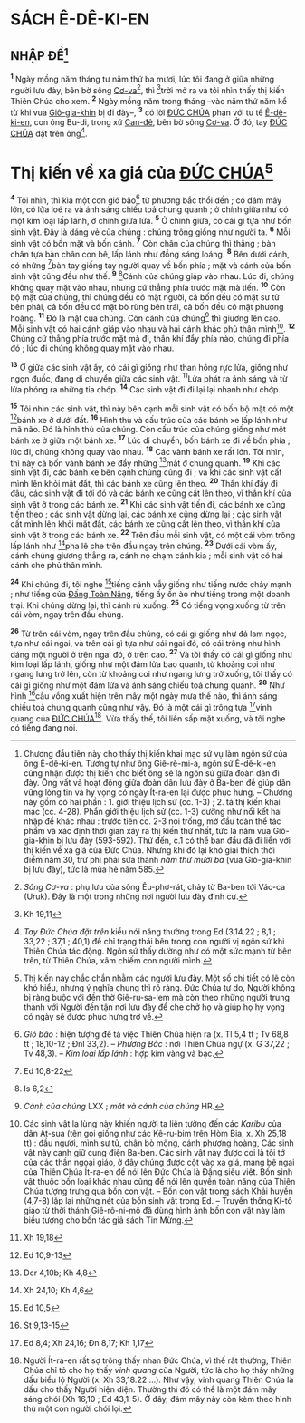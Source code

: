 # SÁCH Ê-DÊ-KI-EN

## NHẬP ĐỀ[^1-ab441a7a-05f1-47a6-b841-15f00d0d4f68]
<sup><b>1</b></sup> Ngày mồng năm tháng tư năm thứ ba mươi, lúc tôi đang ở giữa những người lưu đày, bên bờ sông [Cơ-va]()[^2-ab441a7a-05f1-47a6-b841-15f00d0d4f68], thì [^1@-ab441a7a-05f1-47a6-b841-15f00d0d4f68]trời mở ra và tôi nhìn thấy thị kiến Thiên Chúa cho xem. <sup><b>2</b></sup> Ngày mồng năm trong tháng –vào năm thứ năm kể từ khi vua [Giô-gia-khin]() bị đi đày–, <sup><b>3</b></sup> có lời [ĐỨC CHÚA]() phán với tư tế [Ê-dê-ki-en](), con ông Bu-di, trong xứ [Can-đê](), bên bờ sông [Cơ-va](). Ở đó, tay [ĐỨC CHÚA]() đặt trên ông[^3-ab441a7a-05f1-47a6-b841-15f00d0d4f68].


# Thị kiến về xa giá của [ĐỨC CHÚA]()[^4-ab441a7a-05f1-47a6-b841-15f00d0d4f68]
<sup><b>4</b></sup> Tôi nhìn, thì kìa một cơn gió bão[^5-ab441a7a-05f1-47a6-b841-15f00d0d4f68] từ phương bắc thổi đến ; có đám mây lớn, có lửa loé ra và ánh sáng chiếu toả chung quanh ; ở chính giữa như có một kim loại lấp lánh, ở chính giữa lửa. <sup><b>5</b></sup> Ở chính giữa, có cái gì tựa như bốn sinh vật. Đây là dáng vẻ của chúng : chúng trông giống như người ta. <sup><b>6</b></sup> Mỗi sinh vật có bốn mặt và bốn cánh. <sup><b>7</b></sup> Còn chân của chúng thì thẳng ; bàn chân tựa bàn chân con bê, lấp lánh như đồng sáng loáng. <sup><b>8</b></sup> Bên dưới cánh, có những [^2@-ab441a7a-05f1-47a6-b841-15f00d0d4f68]bàn tay giống tay người quay về bốn phía ; mặt và cánh của bốn sinh vật cũng đều như thế. <sup><b>9</b></sup> [^3@-ab441a7a-05f1-47a6-b841-15f00d0d4f68]Cánh của chúng giáp vào nhau. Lúc đi, chúng không quay mặt vào nhau, nhưng cứ thẳng phía trước mặt mà tiến. <sup><b>10</b></sup> Còn bộ mặt của chúng, thì chúng đều có mặt người, cả bốn đều có mặt sư tử bên phải, cả bốn đều có mặt bò rừng bên trái, cả bốn đều có mặt phượng hoàng. <sup><b>11</b></sup> Đó là mặt của chúng. Còn cánh của chúng[^6-ab441a7a-05f1-47a6-b841-15f00d0d4f68] thì giương lên cao. Mỗi sinh vật có hai cánh giáp vào nhau và hai cánh khác phủ thân mình[^7-ab441a7a-05f1-47a6-b841-15f00d0d4f68]. <sup><b>12</b></sup> Chúng cứ thẳng phía trước mặt mà đi, thần khí đẩy phía nào, chúng đi phía đó ; lúc đi chúng không quay mặt vào nhau.

<sup><b>13</b></sup> Ở giữa các sinh vật ấy, có cái gì giống như than hồng rực lửa, giống như ngọn đuốc, đang di chuyển giữa các sinh vật. [^4@-ab441a7a-05f1-47a6-b841-15f00d0d4f68]Lửa phát ra ánh sáng và từ lửa phóng ra những tia chớp. <sup><b>14</b></sup> Các sinh vật đi đi lại lại nhanh như chớp.

<sup><b>15</b></sup> Tôi nhìn các sinh vật, thì này bên cạnh mỗi sinh vật có bốn bộ mặt có một [^5@-ab441a7a-05f1-47a6-b841-15f00d0d4f68]bánh xe ở dưới đất. <sup><b>16</b></sup> Hình thù và cấu trúc của các bánh xe lấp lánh như mã não. Đó là hình thù của chúng. Còn cấu trúc của chúng giống như một bánh xe ở giữa một bánh xe. <sup><b>17</b></sup> Lúc di chuyển, bốn bánh xe đi về bốn phía ; lúc đi, chúng không quay vào nhau. <sup><b>18</b></sup> Các vành bánh xe rất lớn. Tôi nhìn, thì này cả bốn vành bánh xe đầy những [^6@-ab441a7a-05f1-47a6-b841-15f00d0d4f68]mắt ở chung quanh. <sup><b>19</b></sup> Khi các sinh vật đi, các bánh xe bên cạnh chúng cũng đi ; và khi các sinh vật cất mình lên khỏi mặt đất, thì các bánh xe cũng lên theo. <sup><b>20</b></sup> Thần khí đẩy đi đâu, các sinh vật đi tới đó và các bánh xe cũng cất lên theo, vì thần khí của sinh vật ở trong các bánh xe. <sup><b>21</b></sup> Khi các sinh vật tiến đi, các bánh xe cũng tiến theo ; các sinh vật dừng lại, các bánh xe cũng dừng lại ; các sinh vật cất mình lên khỏi mặt đất, các bánh xe cũng cất lên theo, vì thần khí của sinh vật ở trong các bánh xe. <sup><b>22</b></sup> Trên đầu mỗi sinh vật, có một cái vòm trông lấp lánh như [^7@-ab441a7a-05f1-47a6-b841-15f00d0d4f68]pha lê che trên đầu ngay trên chúng. <sup><b>23</b></sup> Dưới cái vòm ấy, cánh chúng giương thẳng ra, cánh nọ chạm cánh kia ; mỗi sinh vật có hai cánh che phủ thân mình.

<sup><b>24</b></sup> Khi chúng đi, tôi nghe [^8@-ab441a7a-05f1-47a6-b841-15f00d0d4f68]tiếng cánh vẫy giống như tiếng nước chảy mạnh ; như tiếng của [Đấng Toàn Năng](), tiếng ấy ồn ào như tiếng trong một doanh trại. Khi chúng dừng lại, thì cánh rủ xuống. <sup><b>25</b></sup> Có tiếng vọng xuống từ trên cái vòm, ngay trên đầu chúng.

<sup><b>26</b></sup> Từ trên cái vòm, ngay trên đầu chúng, có cái gì giống như đá lam ngọc, tựa như cái ngai, và trên cái gì tựa như cái ngai đó, có cái trông như hình dáng một người ở trên ngai đó, ở trên cao. <sup><b>27</b></sup> Và tôi thấy có cái gì giống như kim loại lấp lánh, giống như một đám lửa bao quanh, từ khoảng coi như ngang lưng trở lên, còn từ khoảng coi như ngang lưng trở xuống, tôi thấy có cái gì giống như một đám lửa và ánh sáng chiếu toả chung quanh. <sup><b>28</b></sup> Như hình [^9@-ab441a7a-05f1-47a6-b841-15f00d0d4f68]cầu vồng xuất hiện trên mây một ngày mưa thế nào, thì ánh sáng chiếu toả chung quanh cũng như vậy. Đó là một cái gì trông tựa [^10@-ab441a7a-05f1-47a6-b841-15f00d0d4f68]vinh quang của [ĐỨC CHÚA]()[^8-ab441a7a-05f1-47a6-b841-15f00d0d4f68]. Vừa thấy thế, tôi liền sấp mặt xuống, và tôi nghe có tiếng đang nói.

[^1-ab441a7a-05f1-47a6-b841-15f00d0d4f68]: Chương đầu tiên này cho thấy thị kiến khai mạc sứ vụ làm ngôn sứ của ông Ê-dê-ki-en. Tương tự như ông Giê-rê-mi-a, ngôn sứ Ê-dê-ki-en cũng nhận được thị kiến cho biết ông sẽ là ngôn sứ giữa đoàn dân đi đày. Ông vất vả hoạt động giữa đoàn dân lưu đày ở Ba-ben để giúp dân vững lòng tin và hy vọng có ngày Ít-ra-en lại được phục hưng. – Chương này gồm có hai phần : 1. giới thiệu lịch sử (cc. 1-3) ; 2. tả thị kiến khai mạc (cc. 4-28). Phần giới thiệu lịch sử (cc. 1-3) dường như nối kết hai nhập đề khác nhau : trước tiên cc. 2-3 nói trống, mở đầu toàn thể tác phẩm và xác định thời gian xảy ra thị kiến thứ nhất, tức là năm vua Giô-gia-khin bị lưu đày (593-592). Thứ đến, c.1 có thể ban đầu đã đi liền với thị kiến về xa giá của Đức Chúa. Nhưng khi đó lại khó giải thích thời điểm năm 30, trừ phi phải sửa thành *năm thứ mười ba* (vua Giô-gia-khin bị lưu đày), tức là mùa hè năm 585.
[^2-ab441a7a-05f1-47a6-b841-15f00d0d4f68]: *Sông Cơ-va* : phụ lưu của sông Êu-phơ-rát, chảy từ Ba-ben tới Vác-ca (Uruk). Đây là một trong những nơi người lưu đày định cư.
[^3-ab441a7a-05f1-47a6-b841-15f00d0d4f68]: *Tay Đức Chúa đặt trên* kiểu nói năng thường trong Ed (3,14.22 ; 8,1 ; 33,22 ; 37,1 ; 40,1) để chỉ trạng thái bên trong con người vị ngôn sứ khi Thiên Chúa tác động. Ngôn sứ thấy dường như có một sức mạnh từ bên trên, từ Thiên Chúa, xâm chiếm con người mình.
[^4-ab441a7a-05f1-47a6-b841-15f00d0d4f68]: Thị kiến này chắc chắn nhằm các người lưu đày. Một số chi tiết có lẽ còn khó hiểu, nhưng ý nghĩa chung thì rõ ràng. Đức Chúa tự do, Người không bị ràng buộc với đền thờ Giê-ru-sa-lem mà còn theo những người trung thành với Người đến tận nơi lưu đày để che chở họ và giúp họ hy vọng có ngày sẽ được phục hưng trở về.
[^5-ab441a7a-05f1-47a6-b841-15f00d0d4f68]: *Gió bão* : hiện tượng để tả việc Thiên Chúa hiện ra (x. Tl 5,4 tt ; Tv 68,8 tt ; 18,10-12 ; Đnl 33,2). – *Phương Bắc* : nơi Thiên Chúa ngự (x. G 37,22 ; Tv 48,3). – *Kim loại lấp lánh* : hợp kim vàng và bạc.
[^6-ab441a7a-05f1-47a6-b841-15f00d0d4f68]: *Cánh của chúng* LXX ; *mặt và cánh của chúng* HR.
[^7-ab441a7a-05f1-47a6-b841-15f00d0d4f68]: Các sinh vật lạ lùng này khiến người ta liên tưởng đến các *Karibu* của dân Át-sua (tên gọi giống như các Kê-ru-bim trên Hòm Bia, x. Xh 25,18 tt) : đầu người, mình sư tử, chân bò mộng, cánh phượng hoàng, Các sinh vật này canh giữ cung điện Ba-ben. Các sinh vật này được coi là tôi tớ của các thần ngoại giáo, ở đây chúng được cột vào xa giá, mang bệ ngai của Thiên Chúa Ít-ra-en để nói lên Đức Chúa là Đấng siêu việt. Bốn sinh vật thuộc bốn loại khác nhau cũng để nói lên quyền toàn năng của Thiên Chúa tượng trưng qua bốn con vật. – Bốn con vật trong sách Khải huyền (4,7-8) lặp lại những nét của bốn sinh vật trong Ed. – Truyền thống Ki-tô giáo từ thời thánh Giê-rô-ni-mô đã dùng hình ảnh bốn con vật này làm biểu tượng cho bốn tác giả sách Tin Mừng.
[^8-ab441a7a-05f1-47a6-b841-15f00d0d4f68]: Người Ít-ra-en rất sợ trông thấy nhan Đức Chúa, vì thế rất thường, Thiên Chúa chỉ tỏ cho họ thấy *vinh quang* của Người, tức là cho họ thấy những dấu biểu lộ Người (x. Xh 33,18.22 ...). Như vậy, vinh quang Thiên Chúa là dấu cho thấy Người hiện diện. Thường thì đó có thể là một đám mây sáng chói (Xh 16,10 ; Ed 43,1-5). Ở đây, đám mây này còn kèm theo hình thù một con người chói lọi.
[^1@-ab441a7a-05f1-47a6-b841-15f00d0d4f68]: Kh 19,11
[^2@-ab441a7a-05f1-47a6-b841-15f00d0d4f68]: Ed 10,8-22
[^3@-ab441a7a-05f1-47a6-b841-15f00d0d4f68]: Is 6,2
[^4@-ab441a7a-05f1-47a6-b841-15f00d0d4f68]: Xh 19,18
[^5@-ab441a7a-05f1-47a6-b841-15f00d0d4f68]: Ed 10,9-13
[^6@-ab441a7a-05f1-47a6-b841-15f00d0d4f68]: Dcr 4,10b; Kh 4,8
[^7@-ab441a7a-05f1-47a6-b841-15f00d0d4f68]: Xh 24,10; Kh 4,6
[^8@-ab441a7a-05f1-47a6-b841-15f00d0d4f68]: Ed 10,5
[^9@-ab441a7a-05f1-47a6-b841-15f00d0d4f68]: St 9,13-15
[^10@-ab441a7a-05f1-47a6-b841-15f00d0d4f68]: Ed 8,4; Xh 24,16; Đn 8,17; Kh 1,17